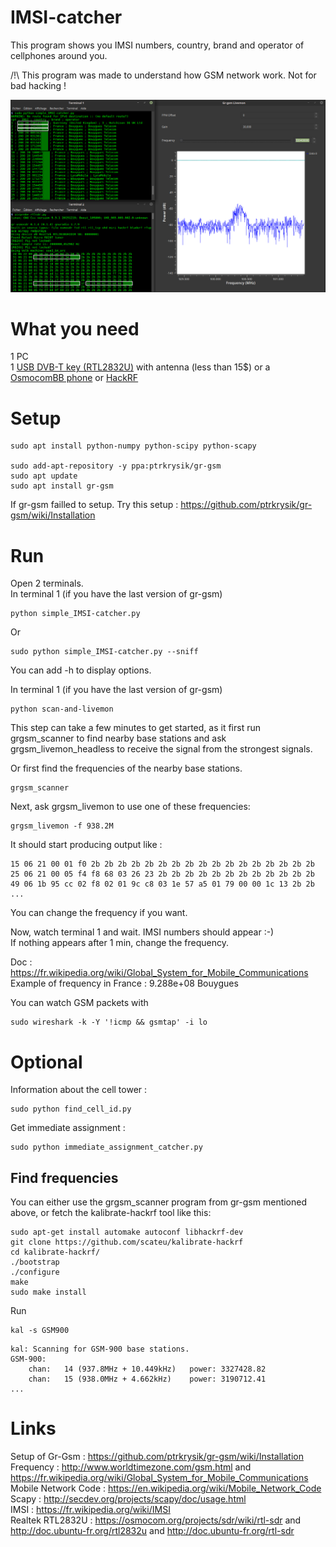 # IMSI-catcher
This program shows you IMSI numbers, country, brand and operator of cellphones around you.  
  
/!\ This program was made to understand how GSM network work. Not for bad hacking !  
  

![screenshot0](capture_simple_IMSI-catcher.png)  
  

What you need
=============
1 PC  
1 [USB DVB-T key (RTL2832U)](https://osmocom.org/projects/sdr/wiki/rtl-sdr) with antenna (less than 15$) or a [OsmocomBB phone](https://osmocom.org/projects/baseband/wiki/Phones)   or [HackRF](https://greatscottgadgets.com/hackrf/)  
  
  
Setup
=====

```
sudo apt install python-numpy python-scipy python-scapy

sudo add-apt-repository -y ppa:ptrkrysik/gr-gsm
sudo apt update
sudo apt install gr-gsm
```
If gr-gsm failled to setup. Try this setup : https://github.com/ptrkrysik/gr-gsm/wiki/Installation


Run
===
  
Open 2 terminals.  
In terminal 1 (if you have the last version of gr-gsm)  
```
python simple_IMSI-catcher.py
```  
Or
```
sudo python simple_IMSI-catcher.py --sniff
```  
You can add -h to display options.  

In terminal 1 (if you have the last version of gr-gsm)

```
python scan-and-livemon
```

This step can take a few minutes to get started, as it first run
grgsm_scanner to find nearby base stations and ask
grgsm_livemon_headless to receive the signal from the strongest
signals.

Or first find the frequencies of the nearby base stations.

```
grgsm_scanner
```

Next, ask grgsm_livemon to use one of these frequencies:

```
grgsm_livemon -f 938.2M
```

It should start producing output like :
```
15 06 21 00 01 f0 2b 2b 2b 2b 2b 2b 2b 2b 2b 2b 2b 2b 2b 2b 2b 2b 2b
25 06 21 00 05 f4 f8 68 03 26 23 2b 2b 2b 2b 2b 2b 2b 2b 2b 2b 2b 2b
49 06 1b 95 cc 02 f8 02 01 9c c8 03 1e 57 a5 01 79 00 00 1c 13 2b 2b
...
```

You can change the frequency if you want.

Now, watch terminal 1 and wait. IMSI numbers should appear :-)  
If nothing appears after 1 min, change the frequency.  
  
Doc : https://fr.wikipedia.org/wiki/Global_System_for_Mobile_Communications  
Example of frequency in France : 9.288e+08 Bouygues  
  
You can watch GSM packets with  
```
sudo wireshark -k -Y '!icmp && gsmtap' -i lo
```
  
Optional
========
  
Information about the cell tower :  
```
sudo python find_cell_id.py
```
  
Get immediate assignment :  
```
sudo python immediate_assignment_catcher.py
```

Find frequencies
----------------

You can either use the grgsm_scanner program from gr-gsm mentioned
above, or fetch the kalibrate-hackrf tool like this:

```
sudo apt-get install automake autoconf libhackrf-dev
git clone https://github.com/scateu/kalibrate-hackrf
cd kalibrate-hackrf/
./bootstrap
./configure
make
sudo make install
```
Run  
```
kal -s GSM900
```
```
kal: Scanning for GSM-900 base stations.
GSM-900:
	chan:   14 (937.8MHz + 10.449kHz)	power: 3327428.82
	chan:   15 (938.0MHz + 4.662kHz)	power: 3190712.41
...
```
  
Links
=====

Setup of Gr-Gsm : https://github.com/ptrkrysik/gr-gsm/wiki/Installation  
Frequency : http://www.worldtimezone.com/gsm.html and https://fr.wikipedia.org/wiki/Global_System_for_Mobile_Communications  
Mobile Network Code : https://en.wikipedia.org/wiki/Mobile_Network_Code  
Scapy : http://secdev.org/projects/scapy/doc/usage.html  
IMSI : https://fr.wikipedia.org/wiki/IMSI  
Realtek RTL2832U : https://osmocom.org/projects/sdr/wiki/rtl-sdr and http://doc.ubuntu-fr.org/rtl2832u and http://doc.ubuntu-fr.org/rtl-sdr  
